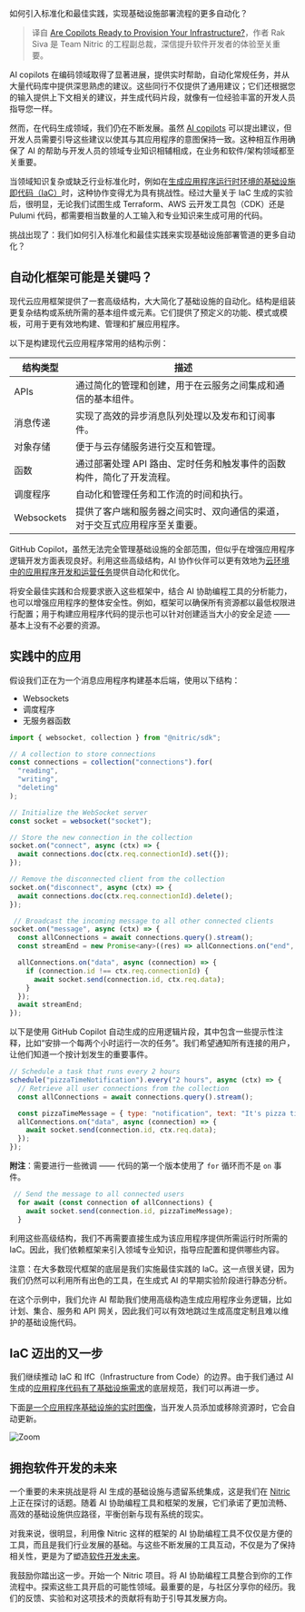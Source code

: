 <!--
title: Copilots准备好用于基础设施了吗？
cover: https://cdn.thenewstack.io/media/2024/02/bf8d229b-copilots3-1024x512.png
-->

如何引入标准化和最佳实践，实现基础设施部署流程的更多自动化？

> 译自 [Are Copilots Ready to Provision Your Infrastructure?](https://thenewstack.io/are-copilots-ready-to-provision-your-infrastructure/)，作者 Rak Siva 是 Team Nitric 的工程副总裁，深信提升软件开发者的体验至关重要。

AI copilots 在编码领域取得了显著进展，提供实时帮助，自动化常规任务，并从大量代码库中提供深思熟虑的建议。这些同行不仅提供了通用建议；它们还根据您的输入提供上下文相关的建议，并生成代码片段，就像有一位经验丰富的开发人员指导您一样。

然而，在代码生成领域，我们仍在不断发展。虽然 [AI copilots](https://thenewstack.io/microsoft-one-ups-google-with-copilot-stack-for-developers/) 可以提出建议，但开发人员需要引导这些建议以使其与其应用程序的意图保持一致。这种相互作用确保了 AI 的帮助与开发人员的领域专业知识相辅相成，在业务和软件/架构领域都至关重要。

当领域知识复杂或缺乏行业标准化时，例如在[生成应用程序运行时环境的基础设施即代码（IaC）](https://thenewstack.io/generative-ai-tools-for-infrastructure-as-code/)时，这种协作变得尤为具有挑战性。经过大量关于 IaC 生成的实验后，很明显，无论我们试图生成 Terraform、AWS 云开发工具包（CDK）还是 Pulumi 代码，都需要相当数量的人工输入和专业知识来生成可用的代码。

挑战出现了：我们如何引入标准化和最佳实践来实现基础设施部署管道的更多自动化？

## 自动化框架可能是关键吗？

现代云应用框架提供了一套高级结构，大大简化了基础设施的自动化。结构是组装更复杂结构或系统所需的基本组件或元素。它们提供了预定义的功能、模式或模板，可用于更有效地构建、管理和扩展应用程序。

以下是构建现代云应用程序常用的结构示例：

| 结构类型    | 描述                                                                                     |
| ---------- | ---------------------------------------------------------------------------------------- |
| APIs       | 通过简化的管理和创建，用于在云服务之间集成和通信的基本组件。                                |
| 消息传递    | 实现了高效的异步消息队列处理以及发布和订阅事件。                                           |
| 对象存储    | 便于与云存储服务进行交互和管理。                                                         |
| 函数       | 通过部署处理 API 路由、定时任务和触发事件的函数构件，简化了开发流程。                     |
| 调度程序    | 自动化和管理任务和工作流的时间和执行。                                                    |
| Websockets | 提供了客户端和服务器之间实时、双向通信的渠道，对于交互式应用程序至关重要。             |

GitHub Copilot，虽然无法完全管理基础设施的全部范围，但似乎在增强应用程序逻辑开发方面表现良好。利用这些高级结构，AI 协作伙伴可以更有效地为[云环境中的应用程序开发和运营任务](https://thenewstack.io/how-to-choose-a-cloud-development-environment/)提供自动化和优化。

将安全最佳实践和合规要求嵌入这些框架中，结合 AI 协助编程工具的分析能力，也可以增强应用程序的整体安全性。例如，框架可以确保所有资源都以最低权限进行配置；用于构建应用程序代码的提示也可以针对创建适当大小的安全足迹 —— 基本上没有不必要的资源。

## 实践中的应用

假设我们正在为一个消息应用程序构建基本后端，使用以下结构：

- Websockets
- 调度程序
- 无服务器函数

```javascript
import { websocket, collection } from "@nitric/sdk";

// A collection to store connections
const connections = collection("connections").for(
  "reading",
  "writing",
  "deleting"
);

// Initialize the WebSocket server
const socket = websocket("socket");

// Store the new connection in the collection
socket.on("connect", async (ctx) => {
  await connections.doc(ctx.req.connectionId).set({});
});

// Remove the disconnected client from the collection
socket.on("disconnect", async (ctx) => {
  await connections.doc(ctx.req.connectionId).delete();
});

 // Broadcast the incoming message to all other connected clients
socket.on("message", async (ctx) => {
  const allConnections = await connections.query().stream();
  const streamEnd = new Promise<any>((res) => allConnections.on("end", res));

  allConnections.on("data", async (connection) => {
    if (connection.id !== ctx.req.connectionId) {
      await socket.send(connection.id, ctx.req.data);
    }
  });
  await streamEnd;
});
```

以下是使用 GitHub Copilot 自动生成的应用逻辑片段，其中包含一些提示性注释，比如“安排一个每两个小时运行一次的任务”。我们希望通知所有连接的用户，让他们知道一个按计划发生的重要事件。

```javascript
// Schedule a task that runs every 2 hours
schedule("pizzaTimeNotification").every("2 hours", async (ctx) => {
  // Retrieve all user connections from the collection
  const allConnections = await connections.query().stream();

  const pizzaTimeMessage = { type: "notification", text: "It's pizza time!" };
  allConnections.on("data", async (connection) => {
    await socket.send(connection.id, ctx.req.data);
  });
});
```

**附注**：需要进行一些微调 —— 代码的第一个版本使用了 `for` 循环而不是 `on` 事件。

```javascript
 // Send the message to all connected users
  for await (const connection of allConnections) {
    await socket.send(connection.id, pizzaTimeMessage);
  }
```

利用这些高级结构，我们不再需要直接生成为该应用程序提供所需运行时所需的 IaC。因此，我们依赖框架来引入领域专业知识，指导应配置和提供哪些内容。

注意：在大多数现代框架的底层是我们实施最佳实践的 IaC。这一点很关键，因为我们仍然可以利用所有出色的工具，在生成式 AI 的早期实验阶段进行静态分析。

在这个示例中，我们允许 AI 帮助我们使用高级构造生成应用程序业务逻辑，比如计划、集合、服务和 API 网关，因此我们可以有效地跳过生成高度定制且难以维护的基础设施代码。

## IaC 迈出的又一步

我们继续推动 IaC 和 IfC（Infrastructure from Code）的边界。由于我们通过 AI 生成的[应用程序代码有了基础设施需求](https://thenewstack.io/serverless-needs-standards-to-be-the-future-of-application-infrastructure/)的底层规范，我们可以再进一步。

下面[是一个应用程序基础设施的实时图像](https://nitric.io/blog/v1-release#visualize-your-app-s-architecture)，当开发人员添加或移除资源时，它会自动更新。

![Zoom]([image.png](https://cdn.thenewstack.io/media/2024/02/8666aade-architecture-dashboard-4-scaled.jpg))

## 拥抱软件开发的未来

一个重要的未来挑战是将 AI 生成的基础设施与遗留系统集成，这是我们在 [Nitric](https://nitric.io/) 上正在探讨的话题。随着 AI 协助编程工具和框架的发展，它们承诺了更加流畅、高效的基础设施供应路径，平衡创新与现有系统的现实。

对我来说，很明显，利用像 Nitric 这样的框架的 AI 协助编程工具不仅仅是方便的工具，而且是我们行业发展的基础。与这些不断发展的工具互动，不仅是为了保持相关性，更是为了塑造[软件开发未来](https://thenewstack.io/ai-machine-learning-and-the-future-of-software-development/)。

我鼓励你踏出这一步。开始一个 Nitric 项目。将 AI 协助编程工具整合到你的工作流程中。探索这些工具开启的可能性领域。最重要的是，与社区分享你的经历。我们的反馈、实验和对这项技术的贡献将有助于引导其发展方向。
